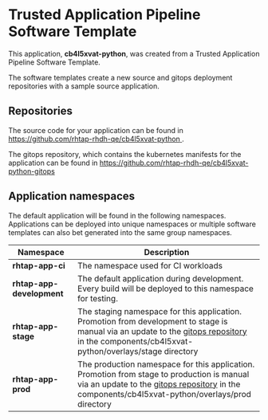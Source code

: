 # Trusted Application Pipeline Software Template

This application, **cb4l5xvat-python**, was created from a Trusted Application Pipeline Software Template.

The software templates create a new source and gitops deployment repositories with a sample source application. 

## Repositories

The source code for your application can be found in [https://github.com/rhtap-rhdh-qe/cb4l5xvat-python ](https://github.com/rhtap-rhdh-qe/cb4l5xvat-python ).
 
The gitops repository, which contains the kubernetes manifests for the application can be found in 
[https://github.com/rhtap-rhdh-qe/cb4l5xvat-python-gitops ](https://github.com/rhtap-rhdh-qe/cb4l5xvat-python-gitops ) 

## Application namespaces 

The default application will be found in the following namespaces. Applications can be deployed into unique namespaces or multiple software templates can also bet generated into the same group namespaces.  

|  Namespace   |  Description   |  
| -------- | -------- |
| **rhtap-app-ci** | The namespace used for CI workloads |
| **rhtap-app-development** | The default application during development. Every build will be deployed to this namespace for testing. |
| **rhtap-app-stage** | The staging namespace for this application. Promotion from development to stage is manual via an update to the [gitops repository](https://github.com/rhtap-rhdh-qe/cb4l5xvat-python-gitops ) in the components/cb4l5xvat-python/overlays/stage directory |
| **rhtap-app-prod** | The production namespace for this application. Promotion from stage to production is manual via an update to the [gitops repository](https://github.com/rhtap-rhdh-qe/cb4l5xvat-python-gitops ) in the components/cb4l5xvat-python/overlays/prod directory |